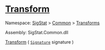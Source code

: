 # [Transform](./RealisticImageGenerator-100663699.md)

Namespace: [SigStat]() > [Common](./../../README.md) > [Transforms](./../README.md)

Assembly: SigStat.Common.dll

[Transform](./RealisticImageGenerator-100663699.md) ( [`Signature`](./../../Signature.md) signature )              
